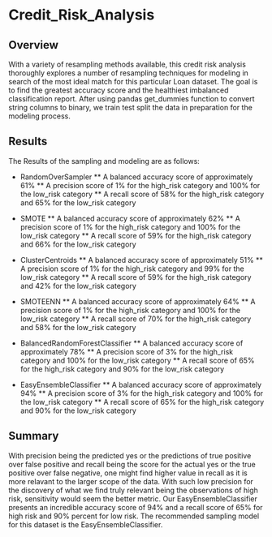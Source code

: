 # Credit_Risk_Analysis

## Overview

With a variety of resampling methods available, this credit risk analysis thoroughly explores a number of resampling techniques for modeling in search of the most ideal match for this particular Loan dataset. The goal is to find the greatest accuracy score and the healthiest imbalanced classification report. After using pandas get_dummies function to convert string columns to binary, we train test split the data in preparation for the modeling process.

## Results

The Results of the sampling and modeling are as follows:

* RandomOverSampler
 ** A balanced accuracy score of approximately 61%
 ** A precision score of 1% for the high_risk category and 100% for the low_risk category
 ** A recall score of 58% for the high_risk category and 65% for the low_risk category 

* SMOTE 
 ** A balanced accuracy score of approximately 62%
 ** A precision score of 1% for the high_risk category and 100% for the low_risk category
 ** A recall score of 59% for the high_risk category and 66% for the low_risk category 

* ClusterCentroids
 ** A balanced accuracy score of approximately 51%
 ** A precision score of 1% for the high_risk category and 99% for the low_risk category
 ** A recall score of 59% for the high_risk category and 42% for the low_risk category 
 
* SMOTEENN
 ** A balanced accuracy score of approximately 64%
 ** A precision score of 1% for the high_risk category and 100% for the low_risk category
 ** A recall score of 70% for the high_risk category and 58% for the low_risk category 
 
* BalancedRandomForestClassifier
 ** A balanced accuracy score of approximately 78%
 ** A precision score of 3% for the high_risk category and 100% for the low_risk category
 ** A recall score of 65% for the high_risk category and 90% for the low_risk category 
 
* EasyEnsembleClassifier
 ** A balanced accuracy score of approximately 94%
 ** A precision score of 3% for the high_risk category and 100% for the low_risk category
 ** A recall score of 65% for the high_risk category and 90% for the low_risk category 
 
 
## Summary

With precision being the predicted yes or the predictions of true positive over false positive and recall being the score for the actual yes or the true positive over false negative, one might find higher value in recall as it is more relavant to the larger scope of the data. With such low precision for the discovery of what we find truly relevant being the observations of high risk, sensitivity would seem the better metric. Our EasyEnsembleClassifier presents an incredible accuracy score of 94% and a recall score of 65% for high risk and 90% percent for low risk. The recommended sampling model for this dataset is the EasyEnsembleClassifier.
